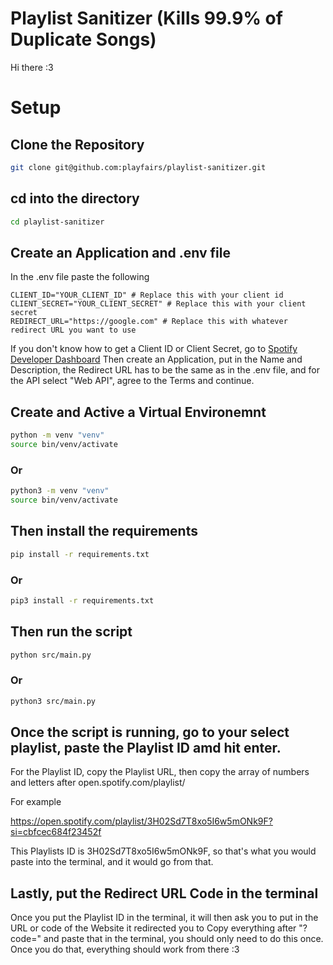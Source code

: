 # Playlist Sanitizer (Kills 99.9% of Duplicate Songs)

Hi there :3

# Setup

## Clone the Repository

```Bash
git clone git@github.com:playfairs/playlist-sanitizer.git
```

## cd into the directory

```Bash
cd playlist-sanitizer
```

## Create an Application and .env file

In the .env file paste the following

```
CLIENT_ID="YOUR_CLIENT_ID" # Replace this with your client id
CLIENT_SECRET="YOUR_CLIENT_SECRET" # Replace this with your client secret
REDIRECT_URL="https://google.com" # Replace this with whatever redirect URL you want to use
```

If you don't know how to get a Client ID or Client Secret, go to [Spotify Developer Dashboard](https://developer.spotify.com/dashboard)
Then create an Application, put in the Name and Description, the Redirect URL has to be the same as in the .env file, and for the API select "Web API", agree to the Terms and continue.


## Create and Active a Virtual Environemnt

```Bash
python -m venv "venv"
source bin/venv/activate
```

### Or

```Bash
python3 -m venv "venv"
source bin/venv/activate
```

## Then install the requirements

```Bash
pip install -r requirements.txt
```

### Or

```Bash
pip3 install -r requirements.txt
```

## Then run the script

```Bash
python src/main.py
```

### Or

```Bash
python3 src/main.py
```

## Once the script is running, go to your select playlist, paste the Playlist ID amd hit enter.

For the Playlist ID, copy the Playlist URL, then copy the array of numbers and letters after open.spotify.com/playlist/

For example

https://open.spotify.com/playlist/3H02Sd7T8xo5I6w5mONk9F?si=cbfcec684f23452f

This Playlists ID is 3H02Sd7T8xo5I6w5mONk9F, so that's what you would paste into the terminal, and it would go from that.

## Lastly, put the Redirect URL Code in the terminal

Once you put the Playlist ID in the terminal, it will then ask you to put in the URL or code of the Website it redirected you to
Copy everything after "?code=" and paste that in the terminal, you should only need to do this once.
Once you do that, everything should work from there :3